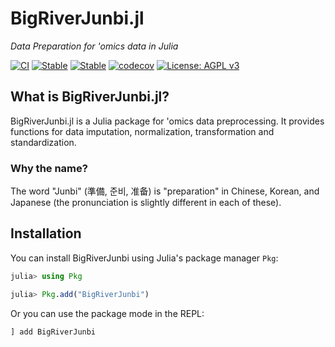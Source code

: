 # BigRiverJunbi.jl

_Data Preparation for 'omics data in Julia_

[![CI](https://github.com/senresearch/BigRiverJunbi.jl/actions/workflows/CI.yml/badge.svg)](https://github.com/senresearch/BigRiverJunbi.jl/actions/workflows/CI.yml)
[![Stable](https://img.shields.io/badge/docs-stable-blue.svg)](https://senresearch.github.io/BigRiverJunbi.jl/stable)
[![Stable](https://img.shields.io/badge/docs-dev-blue.svg)](https://senresearch.github.io/BigRiverJunbi.jl/dev)
[![codecov](https://codecov.io/gh/senresearch/BigRiverJunbi.jl/graph/badge.svg?token=FFRLyzBmUd)](https://codecov.io/gh/senresearch/BigRiverJunbi.jl)
[![License: AGPL v3](https://img.shields.io/badge/License-AGPL_v3-blue.svg)](https://www.gnu.org/licenses/agpl-3.0)

## What is BigRiverJunbi.jl?

BigRiverJunbi.jl is a Julia package for 'omics data preprocessing. It provides functions for data imputation, normalization, transformation and standardization.

### Why the name?

The word "Junbi" (準備, 준비, 准备) is "preparation" in Chinese, Korean, and Japanese (the pronunciation is slightly different in each of these).

## Installation

You can install BigRiverJunbi using Julia's package manager `Pkg`:

```julia
julia> using Pkg

julia> Pkg.add("BigRiverJunbi")
```

Or you can use the package mode in the REPL:

```julia
] add BigRiverJunbi
```
